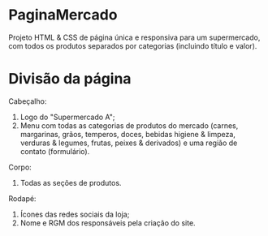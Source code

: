 # PaginaMercado
Projeto HTML &amp; CSS de página única e responsiva para um supermercado, com todos os produtos separados por categorias (incluindo título e valor).

# Divisão da página
  Cabeçalho:
  1. Logo do "Supermercado A";
  2. Menu com todas as categorias de produtos do mercado (carnes, margarinas, grãos, temperos, doces, bebidas higiene & limpeza, verduras & legumes, frutas, peixes & derivados) e uma região de contato (formulário).

  Corpo:
  1. Todas as seções de produtos.

  Rodapé:
  1. Ícones das redes sociais da loja;
  2. Nome e RGM dos responsáveis pela criação do site.